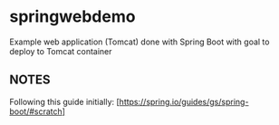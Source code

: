 # springwebdemo

Example web application (Tomcat) done with Spring Boot with goal to deploy to Tomcat container

## NOTES

Following this guide initially: [https://spring.io/guides/gs/spring-boot/#scratch]
